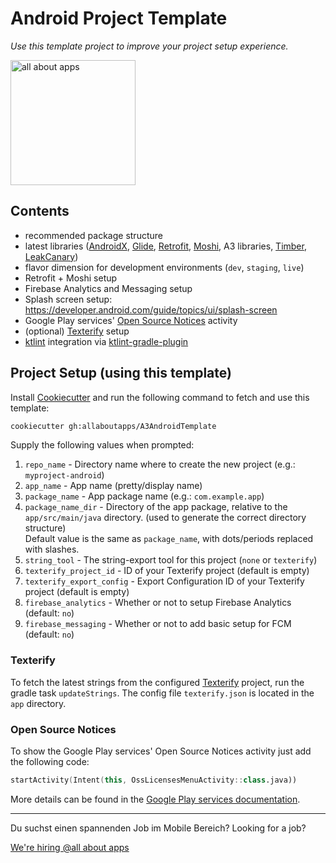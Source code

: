# Android Project Template

_Use this template project to improve your project setup experience._

<img alt="all about apps" src="https://allaboutapps.at/wp-content/uploads/2023/04/aaa_logo_white.png" width="200" />

## Contents

* recommended package structure
* latest libraries ([AndroidX], [Glide], [Retrofit], [Moshi], A3 libraries, [Timber], [LeakCanary])
* flavor dimension for development environments (`dev`, `staging`, `live`)
* Retrofit + Moshi setup
* Firebase Analytics and Messaging setup
* Splash screen setup: <https://developer.android.com/guide/topics/ui/splash-screen>
* Google Play services' [Open Source Notices](#open-source-notices) activity
* (optional) [Texterify](#texterify) setup
* [ktlint] integration via [ktlint-gradle-plugin]

[AndroidX]: <https://developer.android.com/jetpack/androidx> "AndroidX Overview &nbsp;|&nbsp; Android Developers"
[Glide]: <https://github.com/bumptech/glide> "bumptech/glide: An image loading and caching library for Android focused on smooth scrolling"
[Retrofit]: <https://github.com/square/retrofit> "square/retrofit: A type-safe HTTP client for Android and the JVM"
[Moshi]: <https://github.com/square/moshi> "square/moshi: A modern JSON library for Kotlin and Java."
[Timber]: <https://github.com/JakeWharton/timber> "JakeWharton/timber: A logger with a small, extensible API which provides utility on top of Android's normal Log class."
[LeakCanary]: <https://github.com/square/leakcanary> "square/leakcanary: A memory leak detection library for Android."
[ktlint]: <https://github.com/pinterest/ktlint> "pinterest/ktlint: An anti-bikeshedding Kotlin linter with built-in formatter"
[ktlint-gradle-plugin]: <https://github.com/mfederczuk/ktlint-gradle-plugin> "mfederczuk/ktlint-gradle-plugin: ktlint Gradle Plugin"

## Project Setup (using this template)

Install [Cookiecutter](http://cookiecutter.readthedocs.io/en/latest/installation.html) and run the following command to
fetch and use this template:

```sh
cookiecutter gh:allaboutapps/A3AndroidTemplate
```

Supply the following values when prompted:

1) `repo_name`               - Directory name where to create the new project (e.g.: `myproject-android`)
2) `app_name`                - App name (pretty/display name)
3) `package_name`            - App package name (e.g.: `com.example.app`)
4) `package_name_dir`        - Directory of the app package, relative to the `app/src/main/java` directory.
   (used to generate the correct directory structure)  
   Default value is the same as `package_name`, with dots/periods replaced with slashes.
5) `string_tool`             - The string-export tool for this project (`none` or `texterify`)
6) `texterify_project_id`    - ID of your Texterify project (default is empty)
7) `texterify_export_config` - Export Configuration ID of your Texterify project (default is empty)
8) `firebase_analytics`      - Whether or not to setup Firebase Analytics (default: `no`)
9) `firebase_messaging`      - Whether or not to add basic setup for FCM (default: `no`)

### Texterify

To fetch the latest strings from the configured [Texterify] project, run the gradle task `updateStrings`.
The config file `texterify.json` is located in the `app` directory.

[Texterify]: <https://github.com/chrztoph/texterify> "texterify/texterify: The translation and localization management system."

### Open Source Notices

To show the Google Play services' Open Source Notices activity just add the following code:

```kotlin
startActivity(Intent(this, OssLicensesMenuActivity::class.java))
```

More details can be found in the [Google Play services documentation].

[Google Play services documentation]: <https://developers.google.com/android/guides/opensource> "Include open source notices &nbsp;|&nbsp; Google Play services &nbsp;|&nbsp; Google Developers"

---

Du suchst einen spannenden Job im Mobile Bereich?
Looking for a job?

[We're hiring @all about apps](https://www.allaboutapps.at/jobs/)

